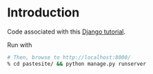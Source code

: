 # Introduction
Code associated with this [Django tutorial][tales-django-paste].

Run with

```sh
# Then, browse to http://localhost:8000/
% cd pastesite/ && python manage.py runserver
```

[tales-django-paste]: https://tales.mbivert.com/on-a-paste-service-django-tutorial/